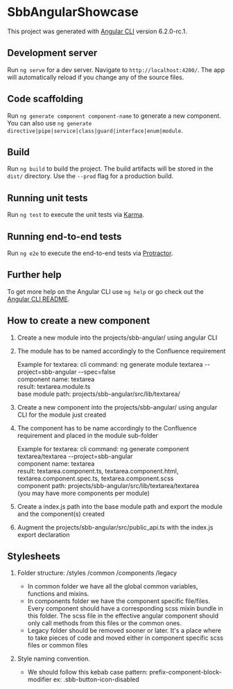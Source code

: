 # SbbAngularShowcase

This project was generated with [Angular CLI](https://github.com/angular/angular-cli) version 6.2.0-rc.1.

## Development server

Run `ng serve` for a dev server. Navigate to `http://localhost:4200/`. The app will automatically reload if you change any of the source files.

## Code scaffolding

Run `ng generate component component-name` to generate a new component. You can also use `ng generate directive|pipe|service|class|guard|interface|enum|module`.

## Build

Run `ng build` to build the project. The build artifacts will be stored in the `dist/` directory. Use the `--prod` flag for a production build.

## Running unit tests

Run `ng test` to execute the unit tests via [Karma](https://karma-runner.github.io).

## Running end-to-end tests

Run `ng e2e` to execute the end-to-end tests via [Protractor](http://www.protractortest.org/).

## Further help

To get more help on the Angular CLI use `ng help` or go check out the [Angular CLI README](https://github.com/angular/angular-cli/blob/master/README.md).

## How to create a new component

1. Create a new module into the projects/sbb-angular/ using angular CLI
2. The module has to be named accordingly to the Confluence requirement
  
    Example for textarea:
        cli command: ng generate module textarea --project=sbb-angular --spec=false  
        component name: textarea  
        result: textarea.module.ts  
        base module path: projects/sbb-angular/src/lib/textarea/  

3. Create a new component into the projects/sbb-angular/ using angular CLI for the module just created
4. The component has to be name accordingly to the Confluence requirement and placed in the module sub-folder

    Example for textarea:
        cli command: ng generate component textarea/textarea --project=sbb-angular  
        component name: textarea  
        result: textarea.component.ts,  textarea.component.html,  textarea.component.spec.ts,  textarea.component.scss  
        component path: projects/sbb-angular/src/lib/textarea/textarea  
    (you may have more components per module)  

5. Create a index.js path into the base module path and export the module and the component(s) created
6. Augment the projects/sbb-angular/src/public_api.ts with the index.js export declaration

## Stylesheets

1. Folder structure:
    /styles
        /common
        /components
        /legacy

    - In common folder we have all the global common variables, functions and mixins.
    - In components folder we have the component specific file/files. Every component should have a    corresponding scss mixin bundle in this folder. The scss file in the effective angular component should only call methods from this files or the common ones.
    - Legacy folder should be removed sooner or later. It's a place where to take pieces of code and moved either in component specific scss files or common files

2. Style naming convention.

    - We should follow this kebab case pattern:
        prefix-component-block-modifier
    ex: .sbb-button-icon-disabled